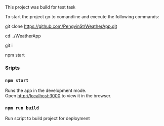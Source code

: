 This project was build for test task

To start the project go to comandline and execute the following commands:

git clone https://github.com/PengvinSt/WeatherApp.git

cd ../WeatherApp

git i

npm start

### Sripts

### `npm start` 

Runs the app in the development mode.\
Open [http://localhost:3000](http://localhost:3000) to view it in the browser.

### `npm run build`

Run script to build project for deployment

